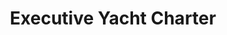 ---
title: "Executive Yacht Charter"
address: "Quay Hill, Rathcunningham Rd, Strangford Lough, Downpatrick, Co. Down BT30 9PE"
tel: "028 4482 8330"
county: "Down"
category: "Yacht Charters"
type: "Content"
lat: "54.422454"
lng: "-5.64704"
---